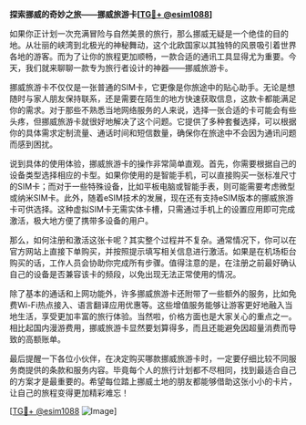 **探索挪威的奇妙之旅——挪威旅游卡[[TG💪+ @esim1088](https://t.me/s/esim1088)]**

如果你正计划一次充满冒险与自然美景的旅行，那么挪威无疑是一个绝佳的目的地。从壮丽的峡湾到北极光的神秘舞动，这个北欧国家以其独特的风景吸引着世界各地的游客。而为了让你的旅程更加顺畅，一款合适的通讯工具显得尤为重要。今天，我们就来聊聊一款专为旅行者设计的神器——挪威旅游卡。

挪威旅游卡不仅仅是一张普通的SIM卡，它更像是你旅途中的贴心助手。无论是想随时与家人朋友保持联系，还是需要在陌生的地方快速获取信息，这款卡都能满足你的需求。对于那些不熟悉当地网络服务的人来说，选择一张合适的卡可能会有些头疼，但挪威旅游卡就很好地解决了这个问题。它提供了多种套餐选择，可以根据你的具体需求定制流量、通话时间和短信数量，确保你在旅途中不会因为通讯问题而感到困扰。

说到具体的使用体验，挪威旅游卡的操作非常简单直观。首先，你需要根据自己的设备类型选择相应的卡型。如果你使用的是智能手机，可以直接购买一张标准尺寸的SIM卡；而对于一些特殊设备，比如平板电脑或智能手表，则可能需要考虑微型或纳米SIM卡。此外，随着eSIM技术的发展，现在还有支持eSIM版本的挪威旅游卡可供选择。这种虚拟SIM卡无需实体卡槽，只需通过手机上的设置应用即可完成激活，极大地方便了携带多设备的用户。

那么，如何注册和激活这张卡呢？其实整个过程并不复杂。通常情况下，你可以在官方网站上直接下单购买，并按照提示填写相关信息进行激活。如果是在机场柜台购买的话，工作人员会协助你完成所有步骤。值得注意的是，在注册之前最好确认自己的设备是否兼容该卡的频段，以免出现无法正常使用的情况。

除了基本的通话和上网功能外，许多挪威旅游卡还附带了一些额外的服务，比如免费Wi-Fi热点接入、语言翻译应用优惠等。这些增值服务能够让游客更好地融入当地生活，享受更加丰富的旅行体验。当然啦，价格方面也是大家关心的重点之一。相比起国内漫游费用，挪威旅游卡显然要划算得多，而且还能避免因超量消费而导致的高额账单。

最后提醒一下各位小伙伴，在决定购买哪款挪威旅游卡时，一定要仔细比较不同服务商提供的条款和服务内容。毕竟每个人的旅行计划都不尽相同，找到最适合自己的方案才是最重要的。希望每位踏上挪威土地的朋友都能够借助这张小小的卡片，让自己的旅程变得更加精彩难忘！

[[TG💪+ @esim1088](https://t.me/s/esim1088) ![Image](https://i.postimg.cc/4NQfJmqS/Snipaste-2025-05-13-00-14-12.png)]